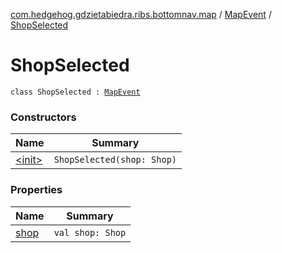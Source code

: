 [com.hedgehog.gdzietabiedra.ribs.bottomnav.map](../../index.md) / [MapEvent](../index.md) / [ShopSelected](./index.md)

# ShopSelected

`class ShopSelected : `[`MapEvent`](../index.md)

### Constructors

| Name | Summary |
|---|---|
| [&lt;init&gt;](-init-.md) | `ShopSelected(shop: Shop)` |

### Properties

| Name | Summary |
|---|---|
| [shop](shop.md) | `val shop: Shop` |
